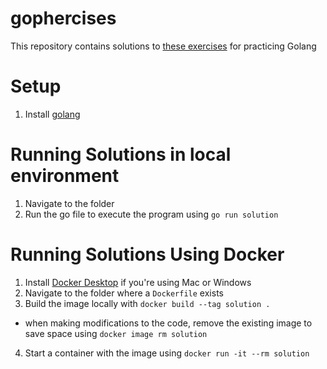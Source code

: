 # gophercises

This repository contains solutions to [these exercises](https://courses.calhoun.io/courses/cor_gophercises) for practicing Golang


# Setup

1. Install [golang](https://go.dev/doc/install)

# Running Solutions in local environment
1. Navigate to the folder
2. Run the go file to execute the program using `go run solution`

# Running Solutions Using Docker
1. Install [Docker Desktop](https://www.docker.com/products/docker-desktop/) if you're using Mac or Windows
2. Navigate to the folder where a `Dockerfile` exists
3. Build the image locally with `docker build --tag solution .`
* when making modifications to the code, remove the existing image to save space using `docker image rm solution`
4. Start a container with the image using `docker run -it --rm solution`
